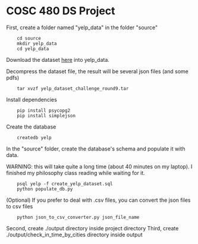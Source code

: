 # COSC 480 DS Project
First, create a folder named "yelp_data" in the folder "source"

        cd source
        mkdir yelp_data
        cd yelp_data

Download the dataset [here](https://www.yelp.com/dataset_challenge/dataset) into yelp_data.

Decompress the dataset file, the result will be several json files (and some pdfs)
        
        tar xvzf yelp_dataset_challenge_round9.tar

Install dependencies
        
        pip install psycopg2 
        pip install simplejson

Create the database
        
        createdb yelp

In the "source" folder, create the database's schema and populate it with data.

WARNING: this will take quite a long time (about 40 minutes on my laptop). I finished my philosophy class reading while waiting for it.
        
        psql yelp -f create_yelp_dataset.sql
        python populate_db.py

(Optional) If you prefer to deal with .csv files, you can convert the json files to csv files
        
        python json_to_csv_converter.py json_file_name

Second, create ./output directory inside project directory
Third, create ./output/check_in_time_by_cities directory inside output

